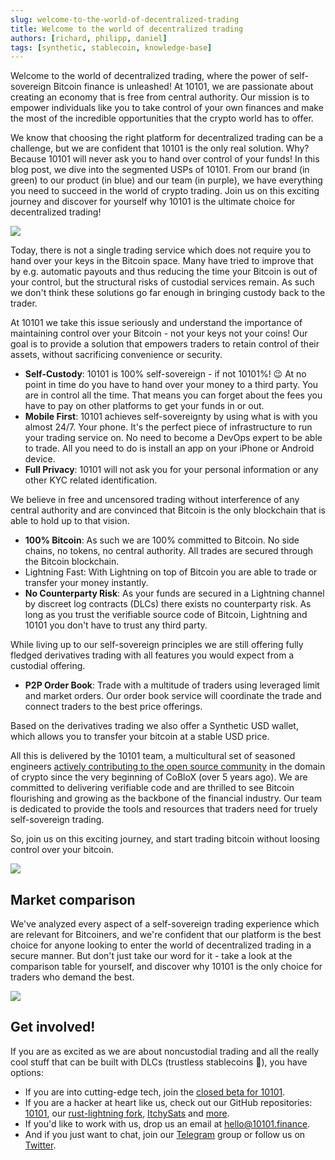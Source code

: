 ```yaml
---
slug: welcome-to-the-world-of-decentralized-trading
title: Welcome to the world of decentralized trading
authors: [richard, philipp, daniel]
tags: [synthetic, stablecoin, knowledge-base]
---
```


Welcome to the world of decentralized trading, where the power of self-sovereign Bitcoin finance is unleashed! At 10101, we are passionate about creating an economy that is free from central authority. Our mission is to empower individuals like you to take control of your own finances and make the most of the incredible opportunities that the crypto world has to offer.

We know that choosing the right platform for decentralized trading can be a challenge, but we are confident that 10101 is the only real solution. Why? Because 10101 will never ask you to hand over control of your funds!
In this blog post, we dive into the segmented USPs of 10101. From our brand (in green) to our product (in blue) and our team (in purple), we have everything you need to succeed in the world of crypto trading. Join us on this exciting journey and discover for yourself why 10101 is the ultimate choice for decentralized trading!

![](/2023-02-16-decentralized-finace/values.jpg)

<!-- truncate -->

Today, there is not a single trading service which does not require you to hand over your keys in the Bitcoin space. Many have tried to improve that by e.g. automatic payouts and thus reducing the time your Bitcoin is out of your control, but the structural risks of custodial services remain. As such we don't think these solutions go far enough in bringing custody back to the trader.

At 10101 we take this issue seriously and understand the importance of maintaining control over your Bitcoin - not your keys not your coins! Our goal is to provide a solution that empowers traders to retain control of their assets, without sacrificing convenience or security.

- **Self-Custody**: 10101 is 100% self-sovereign - if not 10101%! 😉 At no point in time do you have to hand over your money to a third party. You are in control all the time. That means you can forget about the fees you have to pay on other platforms to get your funds in or out.
- **Mobile First**: 10101 achieves self-sovereignty by using what is with you almost 24/7. Your phone. It's the perfect piece of infrastructure to run your trading service on. No need to become a DevOps expert to be able to trade. All you need to do is install an app on your iPhone or Android device.
- **Full Privacy**: 10101 will not ask you for your personal information or any other KYC related identification.

We believe in free and uncensored trading without interference of any central authority and are convinced that Bitcoin is the only blockchain that is able to hold up to that vision.

- **100% Bitcoin**: As such we are 100% committed to Bitcoin. No side chains, no tokens, no central authority. All trades are secured through the Bitcoin blockchain.
- Lightning Fast: With Lightning on top of Bitcoin you are able to trade or transfer your money instantly.
- **No Counterparty Risk**: As your funds are secured in a Lightning channel by discreet log contracts (DLCs) there exists no counterparty risk. As long as you trust the verifiable source code of Bitcoin, Lightning and 10101 you don't have to trust any third party.

While living up to our self-sovereign principles we are still offering fully fledged derivatives trading with all features you would expect from a custodial offering.

- **P2P Order Book**: Trade with a multitude of traders using leveraged limit and market orders. Our order book service will coordinate the trade and connect traders to the best price offerings.

Based on the derivatives trading we also offer a Synthetic USD wallet, which allows you to transfer your bitcoin at a stable USD price.

All this is delivered by the 10101 team, a multicultural set of seasoned engineers [actively contributing to the open source community](https://10101.substack.com/p/our-path-to-bitcoin-and-self-custodial-trading-4c4dedb23309) in the domain of crypto since the very beginning of CoBloX (over 5 years ago). We are committed to delivering verifiable code and are thrilled to see Bitcoin flourishing and growing as the backbone of the financial industry. Our team is dedicated to provide the tools and resources that traders need for truely self-sovereign trading.

So, join us on this exciting journey, and start trading bitcoin without loosing control over your bitcoin.

![](/2023-02-16-decentralized-finace/moon.jpg)

## Market comparison

We've analyzed every aspect of a self-sovereign trading experience which are relevant for Bitcoiners, and we're confident that our platform is the best choice for anyone looking to enter the world of decentralized trading in a secure manner. But don't just take our word for it - take a look at the comparison table for yourself, and discover why 10101 is the only choice for traders who demand the best.

![](/2023-02-16-decentralized-finace/table.png)

## Get involved!

If you are as excited as we are about noncustodial trading and all the really cool stuff that can be built with DLCs (trustless stablecoins 👀), you have options:

- If you are into cutting-edge tech, join the [closed beta for 10101](https://notionforms.io/forms/10101-beta-signup/).
- If you are a hacker at heart like us, check out our GitHub repositories: [10101](https://github.com/get10101/10101), our [rust-lightning fork](https://github.com/get10101/rust-lightning), [ItchySats](https://github.com/get10101/itchysats/releases/tag/0.7.0) and [more](https://github.com/get10101/).
- If you'd like to work with us, drop us an email at hello@10101.finance.
- And if you just want to chat, join our [Telegram](https://t.me/get10101) group or follow us on [Twitter](https://twitter.com/get10101).
